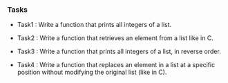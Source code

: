 ### Tasks

- Task1 : Write a function that prints all integers of a list.

- Task2 : Write a function that retrieves an element from a list like in C.

- Task3 : Write a function that prints all integers of a list, in reverse order.

- Task4 : Write a function that replaces an element in a list at a specific position without modifying the original list (like in C).
